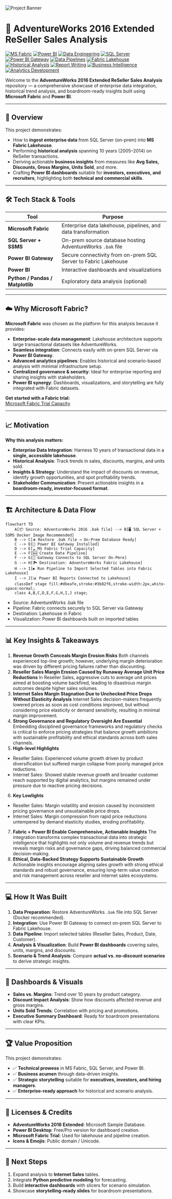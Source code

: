 ![Project Banner](docs/banner.png)
# 🚀 AdventureWorks 2016 Extended ReSeller Sales Analysis

[![MS Fabric](https://img.shields.io/badge/MS%20Fabric-Cloud-blue?logo=microsoft)](https://learn.microsoft.com/en-us/fabric/get-started)
[![Power BI](https://img.shields.io/badge/Power%20BI-Business%20Analytics-yellow?logo=power-bi)](https://powerbi.microsoft.com/)
[![Data Engineering](https://img.shields.io/badge/Data%20Engineering-ETL-orange?logo=apache-airflow)](https://en.wikipedia.org/wiki/Data_engineering)
[![SQL Server](https://img.shields.io/badge/SQL%20Server-Database-red?logo=microsoftsqlserver)](https://www.microsoft.com/en-us/sql-server)
[![Power BI Gateway](https://img.shields.io/badge/Power%20BI%20Gateway-Connect-green?logo=power-bi)](https://learn.microsoft.com/en-us/data-integration/gateway/service-gateway-install)
[![Data Pipelines](https://img.shields.io/badge/Data%20Pipelines-Fabric-blueviolet?logo=apache-airflow)](https://learn.microsoft.com/en-us/fabric/data-pipelines)
[![Fabric Lakehouse](https://img.shields.io/badge/Fabric%20Lakehouse-Data%20Lake-lightblue?logo=databricks)](https://learn.microsoft.com/en-us/fabric/overview)
[![Historical Analysis](https://img.shields.io/badge/Historical%20Analysis-Time%20Series-blue?logo=chart.js)](https://en.wikipedia.org/wiki/Time_series)
[![Report Writing](https://img.shields.io/badge/Report%20Writing-Documentation-green?logo=read-the-docs)](https://en.wikipedia.org/wiki/Technical_writing)
[![Business Intelligence](https://img.shields.io/badge/Business%20Intelligence-BI-yellow?logo=tableau)](https://en.wikipedia.org/wiki/Business_intelligence)
[![Analytics Development](https://img.shields.io/badge/Analytics%20Development-Data%20Insights-orange?logo=apache-superset)](https://en.wikipedia.org/wiki/Data_analysis)


Welcome to the **AdventureWorks 2016 Extended ReSeller Sales Analysis** repository — a comprehensive showcase of enterprise data integration, historical trend analysis, and boardroom-ready insights built using **Microsoft Fabric** and **Power BI**.

---

## 📌 Overview

This project demonstrates:

- How to **ingest enterprise data** from SQL Server (on-prem) into **MS Fabric Lakehouse**.  
- Performing **historical analysis** spanning 10 years (2005–2014) on ReSeller transactions.  
- Deriving actionable **business insights** from measures like **Avg Sales, Discounts, Gross Margins, Units Sold**, and more.  
- Crafting **Power BI dashboards** suitable for **investors, executives, and recruiters**, highlighting both **technical and commercial skills**.

---

## 🛠️ Tech Stack & Tools

| Tool | Purpose |
|------|---------|
| **Microsoft Fabric** | Enterprise data lakehouse, pipelines, and data transformation |
| **SQL Server + SSMS** | On-prem source database hosting AdventureWorks `.bak` file |
| **Power BI Gateway** | Secure connectivity from on-prem SQL Server to Fabric Lakehouse |
| **Power BI** | Interactive dashboards and visualizations |
| **Python / Pandas / Matplotlib** | Exploratory data analysis (optional) |

---

## ☁️ Why Microsoft Fabric?

**Microsoft Fabric** was chosen as the platform for this analysis because it provides:

- **Enterprise-scale data management**: Lakehouse architecture supports large transactional datasets like AdventureWorks.  
- **Seamless integration**: Connects easily with on-prem SQL Server via **Power BI Gateway**.  
- **Advanced analytics pipelines**: Enables historical and scenario-based analysis with minimal infrastructure setup.  
- **Centralized governance & security**: Ideal for enterprise reporting and sharing insights with stakeholders.  
- **Power BI synergy**: Dashboards, visualizations, and storytelling are fully integrated with Fabric datasets.  

**Get started with a Fabric trial:**  
[Microsoft Fabric Trial Capacity](https://learn.microsoft.com/en-us/fabric/get-started)

---

## 📈 Motivation

**Why this analysis matters:**

- **Enterprise Data Integration**: Harness 10 years of transactional data in a **single, accessible lakehouse**.  
- **Historical Analysis**: Track trends in sales, discounts, margins, and units sold.  
- **Insights & Strategy**: Understand the impact of discounts on revenue, identify growth opportunities, and spot profitability trends.  
- **Stakeholder Communication**: Present actionable insights in a **boardroom-ready, investor-focused format**.

---

## 🏗️ Architecture & Data Flow

```mermaid
flowchart TD
    A[📦 Source: AdventureWorks 2016 .bak file] --> B[🖥️ SQL Server + SSMS Docker Image Recommended]
    B --> C[➕ Restore .bak file → On-Prem Database Ready]
    C --> D[🔌 Power BI Gateway Installed]
    D --> E[☁️ MS Fabric Trial Capacity]
    E --> F[🆕 Create Data Pipeline]
    F --> G[🔗 Gateway Connects to SQL Server On-Pmre]
    G --> H[🏞️ Destination: AdventureWorks Fabric Lakehouse]
    H --> I[▶️ Run Pipeline to Import Selected Tables into Fabric Lakehouse]
    I --> J[📊 Power BI Reports Connected to Lakehouse]
    classDef stage fill:#dbeafe,stroke:#3b82f6,stroke-width:2px,white-space:normal;
    class A,B,C,D,E,F,G,H,I,J stage;
```
- Source: AdventureWorks .bak file
- Pipeline: Fabric connects securely to SQL Server via Gateway
- Destination: Lakehouse in Fabric
- Visualization: Power BI dashboards built on imported tables

---

## 📊 Key Insights & Takeaways

1. **Revenue Growth Conceals Margin Erosion Risks**
Both channels experienced top-line growth; however, underlying margin deterioration was driven by different pricing failures rather than discounting.
2. **Reseller Sales Margin Erosion Caused by Runaway Average Unit Price Reductions**
In Reseller Sales, aggressive cuts to average unit prices aimed at boosting volume backfired, leading to disastrous margin outcomes despite higher sales volumes.
3. **Internet Sales Margin Stagnation Due to Unchecked Price Drops Without Elasticity Analysis**
Internet Sales decision-makers frequently lowered prices as soon as cost conditions improved, but without considering price elasticity or demand sensitivity, resulting in minimal margin improvement.
4. **Strong Governance and Regulatory Oversight Are Essential**
Embedding disciplined governance frameworks and regulatory checks is critical to enforce pricing strategies that balance growth ambitions with sustainable profitability and ethical standards across both sales channels.
5. **High-level Highlights**
- Reseller Sales: Experienced volume growth driven by product diversification but suffered margin collapse from poorly managed price reductions.
- Internet Sales: Showed stable revenue growth and broader customer reach supported by digital analytics, but margins remained under pressure due to reactive pricing decisions.
6. **Key Lowlights**
- Reseller Sales: Margin volatility and erosion caused by inconsistent pricing governance and unsustainable price drops.
- Internet Sales: Margin compression from rapid price reductions untempered by demand elasticity studies, eroding profitability.
7. **Fabric + Power BI Enable Comprehensive, Actionable Insights**
The integration transforms complex transactional data into strategic intelligence that highlights not only volume and revenue trends but reveals margin risks and governance gaps, driving balanced commercial decision-making.
8. **Ethical, Data-Backed Strategy Supports Sustainable Growth**
Actionable insights encourage aligning sales growth with strong ethical standards and robust governance, ensuring long-term value creation and risk management across reseller and internet sales ecosystems.

---

## 💻 How It Was Built

1. **Data Preparation**: Restore AdventureWorks `.bak` file into SQL Server (Docker recommended).  
2. **Integration**: Use Power BI Gateway to connect on-prem SQL Server to Fabric Lakehouse.  
3. **Data Pipeline**: Import selected tables (Reseller Sales, Product, Date, Customer).  
4. **Analysis & Visualization**: Build **Power BI dashboards** covering sales, units, margins, and discounts.  
5. **Scenario & Trend Analysis**: Compare **actual vs. no-discount scenarios** to derive strategic insights.

---

## 🎨 Dashboards & Visuals

- **Sales vs. Margins**: Trend over 10 years by product category.  
- **Discount Impact Analysis**: Show how discounts affected revenue and gross margins.  
- **Units Sold Trends**: Correlation with pricing and promotions.  
- **Executive Summary Dashboard**: Ready for boardroom presentations with clear KPIs.

---

## 🏆 Value Proposition

This project demonstrates:

- ✅ **Technical prowess** in MS Fabric, SQL Server, and Power BI.  
- ✅ **Business acumen** through data-driven insights.  
- ✅ **Strategic storytelling** suitable for **executives, investors, and hiring managers**.  
- ✅ **Enterprise-ready approach** for historical and scenario analysis.

---

## 🧾 Licenses & Credits

- **AdventureWorks 2016 Extended**: Microsoft Sample Database.  
- **Power BI Desktop**: Free/Pro version for dashboard creation.  
- **Microsoft Fabric Trial**: Used for lakehouse and pipeline creation.  
- **Icons & Emojis**: Public domain / Unicode.

---

## 📌 Next Steps

1. Expand analysis to **Internet Sales** tables.  
2. Integrate **Python predictive modeling** for forecasting.  
3. Build **interactive dashboards** with slicers for scenario simulation.  
4. Showcase **storytelling-ready slides** for boardroom presentations.
